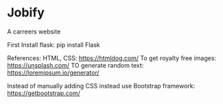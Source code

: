 # Jobify
A carreers website

First Install flask: pip install Flask

References:
HTML, CSS: https://htmldog.com/
To get royalty free images: https://unsplash.com/
TO generate random text: https://loremipsum.io/generator/

Instead of manually adding CSS instead use Bootstrap framework: https://getbootstrap.com/